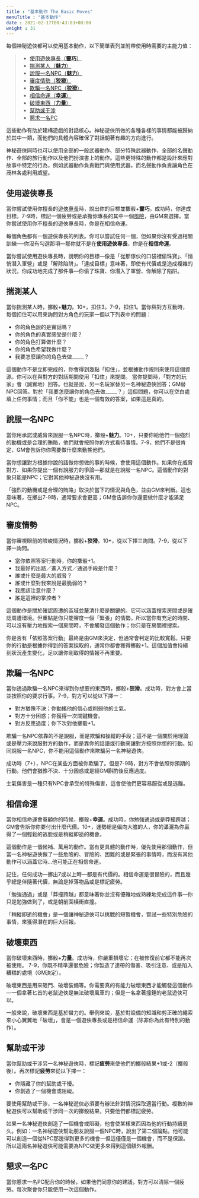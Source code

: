 ```yaml
---
title : "基本動作 The Basic Moves"
menuTitle : "基本動作"
date : 2021-02-17T00:43:03+08:00
weight : 31
---
```



每個神秘遊俠都可以使用基本動作，以下簡單表列並附帶使用時需要的主能力值：

> + [使用遊俠專長（**靈巧**）](#使用遊俠專長)
> + [揣測某人（**魅力**）](#揣測某人)
> + [說服一名NPC（**魅力**）](#說服一名npc)
> + [審度情勢（**狡猾**）](#審度情勢)
> + [欺騙一名NPC（**狡猾**）](#欺騙一名npc)
> + [相信命運（**幸運**）](#相信命運)
> + [破壞東西（**力量**）](#破壞東西)
> + [幫助或干涉](#幫助或干涉)
> + [懇求一名PC](#懇求一名pc)

這些動作有助於建構遊戲的對話核心。神秘遊俠所做的各種各樣的事情都能被歸納於其中一類，而他們的具體內容確保了對話朝著有趣的方向進行。

神秘遊俠同時也可以使用全部的一般武器動作、部分特殊武器動作、全部的名聲動作、全部的旅行動作以及他們扮演書上的動作。這些更特殊的動作都是設計來應對故事中特定的行為，例如武器動作負責戰鬥與使用武器，而名聲動作負責讓角色在茂林各處利用威望。

<div class="Move">

## 使用遊俠專長

當你嘗試使用你擅長的[遊俠專長](./roguish-feat/)時，說出你的目標並擲骰+**靈巧**。成功時，你達成目標。7-9時，標記一個疲勞或是承擔你專長的其中一個[風險](./risks-definitions/)，由GM來選擇。當你嘗試使用你不擅長的遊俠專長時，你是在相信命運。
</div>

每個角色都有一個遊俠專長的列表。你可以嘗試任何一個，但如果你沒有受過相關訓練──你沒有勾選那項—那你就不是在**使用遊俠專長**，你是在**相信命運**。

當你嘗試使用遊俠專長時，說明你的目標—像是「從那傢伙的口袋裡偷珠寶」、「悄悄潛入軍營」或是「解除陷阱」。「達成目標」意味著，即使有代價或是造成複雜的狀況，你成功地完成了那件事—你偷了珠寶、你潛入了軍營、你解除了陷阱。

## 揣測某人

當你揣測某人時，擲骰+**魅力**。10+，扣住3。7-9，扣住1。當你與對方互動時，每個扣住可以用來詢問對方角色的玩家一個以下列表中的問題：
- 你的角色說的是實話嗎？
- 你的角色的真實感受是什麼？
- 你的角色打算做什麼？
- 你的角色希望我做什麼？
- 我要怎麼讓你的角色去做_____？


這個動作不是立即完成的，你會得到幾點「扣住」，並根據動作規則來使用這個資源。你可以在與對方的對話期間使用「扣住」來提問。
當你提問時，「對方的玩家」會（誠實地）回答。也就是說，另一名玩家替另一名神秘遊俠回答；GM替NPC回答。對於「我要怎麼讓你的角色去做_____？」這個問題，你可以在空白處填上任何事情；而且「你不能」也是一個有效的答案，如果這是真的。

## 說服一名NPC

當你用承諾或威脅來說服一名NPC時，擲骰+**魅力**。10+，只要你給他們一個強烈的動機或是合理的賄賂，他們就會按照你的方式看待事情。7-9，他們不是很肯定，GM會告訴你你需要做什麼來動搖他們。


當你想讓對方根據你說的話做你想做的事的時候，會使用這個動作。如果你在威脅對方、如果你提出一個有說服力的爭論—那就是在說服一名NPC。這個動作的對象只能是NPC；它對其他神秘遊俠沒有用。

「強烈的動機或是合理的賄賂」取決於當下的情況與角色，並由GM來判斷。這也意味著，在擲出7-9時，通常要求會更高；GM會告訴你你還要做什麼才能滿足NPC。

## 審度情勢

當你審視眼前的險峻情況時，擲骰+**狡猾**。10+，從以下擇三詢問。7-9，從以下擇一詢問。
- 當你依照答案行動時，你的擲骰+1。
- 我最好的出路／進入方式／通過手段是什麼？
- 誰或什麼是最大的威脅？
- 誰或什麼對我來說是最脆弱的？
- 我應該注意什麼？
- 誰是這裡的掌控者？


這個動作是關於確認周遭的區域並釐清什麼是關鍵的。它可以涵蓋搜索房間或是確認周遭環境。但重點是你只能審度一個「緊張」的情勢。所以當你有充足的時間、可以沒有壓力地搜索一個房間時，不會觸發這個動作；你只是在房間裡搜索。

你是否有「依照答案行動」最終是由GM來決定，但通常會判定的比較寬鬆。只要你的行動是根據你得到的答案採取的，通常你都會獲得擲骰+1。這個加值會持續到狀況產生變化，足以讓你剛取得的情報不再重要。

## 欺騙一名NPC

當你透過欺騙一名NPC來得到你想要的東西時，擲骰+**狡猾**。成功時，對方會上當並按照你的要求行事。7-9，對方可以從以下擇一：
- 對方猶豫不決；你動搖他的信心或削弱他的士氣。
- 對方十分困惑；你獲得一次關鍵機會。
- 對方反應過度；你下次對他擲骰+1。


欺騙一名NPC依靠的不是說服，而是欺騙和操縱的手段；這不是一個關於用理論或是壓力來說服對方的動作，而是靠你的話語或行動來讓對方按照你想的行動。如同說服一名NPC，你不能用這個動作來欺騙另一名神秘遊俠。

成功時（7+），NPC在某些方面被你欺騙了。但是7-9時，對方不會依照你預期的行動。他們會猶豫不決、十分困惑或是經GM斟酌後反應過度。

士氣傷害是一種只有NPC會承受的特殊傷害，這會使他們更容易服從或是逃離。

## 相信命運

當你相信命運會眷顧你的時候，擲骰+**幸運**。成功時，你勉強通過或是莽撞跨越；GM會告訴你你要付出什麼代價。10+，運勢總是偏向大膽的人，你的瀟灑為你贏得了一個輕鬆的逃脫或是稍縱即逝的機會。


這個動作是一個候補、萬用的動作。當有更具體的動作時，優先使用那個動作，但當一名神秘遊俠做了一些危險的、冒險的、困難的或是緊張的事情時，而沒有其他動作可以涵蓋它時…他可能正在相信命運。

記住，任何成功—擲出7或以上時—都是有代價的。相信命運是很冒險的，而且幾乎總是伴隨著代價，無論是掉落物品或是標記疲勞。

「勉強通過」或是「莽撞跨越」都意味著你並沒有優雅地或熟練地完成這件事—你只是勉強做到了，或是朝前面橫衝直撞。

「稍縱即逝的機會」是一個讓神秘遊俠可以挑戰的短暫機會，嘗試一些特別危險的事情，來獲得潛在的巨大回報。

## 破壞東西

當你破壞東西時，擲骰+**力量**。成功時，你嚴重損壞它；在被修復前它都不能再次被使用。
7-9，你既不精準還很危險；你製造了連帶的傷害、吸引注意、或是陷入糟糕的處境（GM決定）。


破壞東西是用來砸門、破壞裝備等。你需要真的有能力破壞東西才能觸發這個動作—一個拿著匕首的老鼠遊俠是無法破壞風車的；但是一名拿著撞錘的老鼠遊俠可以。

一般來說，破壞東西是基於蠻力的。舉例來說，基於對設備的知識和剪正確的繩索來小心翼翼地「破壞」，會是一個遊俠專長或是相信命運（除非你為此有特別的動作）。

## 幫助或干涉

當你幫助或干涉另一名神秘遊俠時，標記**疲勞**來使他們的擲骰結果+1或-2（擲骰後）。再次標記**疲勞**來從以下擇一：
- 你隱藏了你的幫助或干擾。
- 你創造了一個機會或阻礙。


要使用幫助或干涉，一名神秘遊俠必須要有辦法針對情況採取適當行動。複數的神秘遊俠可以幫助或干涉同一次的擲骰結果，只要他們都標記疲勞。

如果一名神秘遊俠創造了一個機會或阻礙，他會使某樣東西因為他的行動持續更久。例如：一名神秘遊俠幫助朋友說服一個NPC時，說出了第二個論點。他可能可以創造一個從NPC那邊得到更多的機會—但這僅僅是一個機會，而不是保證。所以這兩名神秘遊俠可能需要為NPC做更多來得到這個額外報酬。

## 懇求一名PC

當你懇求一名PC配合你的時候，如果他們同意你的建議，對方可以清除一個疲勞。每次聚會你只能使用一次這個動作。

